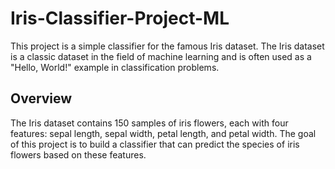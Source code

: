 # Iris-Classifier-Project-ML
This project is a simple classifier for the famous Iris dataset. The Iris dataset is a classic dataset in the field of machine learning and is often used as a "Hello, World!" example in classification problems. 
## Overview 
The Iris dataset contains 150 samples of iris flowers, each with four features: sepal length, sepal width, petal length, and petal width. The goal of this project is to build a classifier that can predict the species of iris flowers based on these features.
